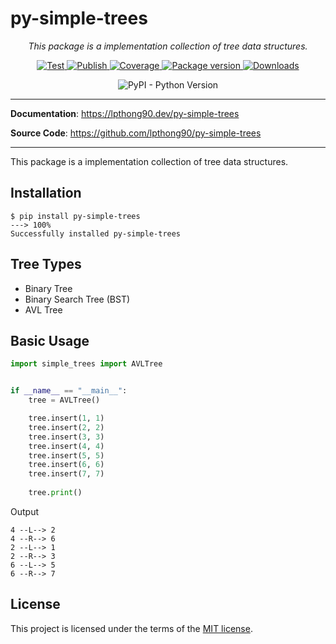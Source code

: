 # py-simple-trees

<p align="center">
    <em>This package is a implementation collection of tree data structures.</em>
</p>

<p align="center">
    <a href="https://github.com/lpthong90/py-simple-trees/actions?query=workflow%3ATest" target="_blank">
        <img src="https://github.com/lpthong90/py-simple-trees/workflows/Test/badge.svg" alt="Test">
    </a>
    <a href="https://github.com/lpthong90/py-simple-trees/actions?query=workflow%3APublish" target="_blank">
        <img src="https://github.com/lpthong90/py-simple-trees/workflows/Publish/badge.svg" alt="Publish">
    </a>
    <a href="https://coverage-badge.samuelcolvin.workers.dev/redirect/lpthong90/py-simple-trees" target="_blank">
        <img src="https://coverage-badge.samuelcolvin.workers.dev/lpthong90/py-simple-trees.svg" alt="Coverage">
    </a>
    <a href="https://pypi.org/project/py-simple-trees" target="_blank">
        <img src="https://img.shields.io/pypi/v/py-simple-trees?color=%2334D058&label=pypi%20package" alt="Package version">
    </a>
    <a href="https://pypi.org/project/py-simple-trees" target="_blank">
        <img alt="Downloads" src="https://img.shields.io/pypi/dm/py-simple-trees?color=%2334D058" />
    </a>
</p>
<p align="center">
    <img alt="PyPI - Python Version" src="https://img.shields.io/pypi/pyversions/py-simple-trees">
</p>


---

**Documentation**: <a href="https://lpthong90.dev/py-simple-trees" target="_blank">https://lpthong90.dev/py-simple-trees</a>

**Source  Code**: <a href="https://github.com/lpthong90/py-simple-trees" target="_blank">https://github.com/lpthong90/py-simple-trees</a>

---

This package is a implementation collection of tree data structures.

## Installation
<div class="termy">

```console
$ pip install py-simple-trees
---> 100%
Successfully installed py-simple-trees
```

</div>

## Tree Types
- Binary Tree
- Binary Search Tree (BST)
- AVL Tree

## Basic Usage

```Python
import simple_trees import AVLTree


if __name__ == "__main__":
    tree = AVLTree()

    tree.insert(1, 1)
    tree.insert(2, 2)
    tree.insert(3, 3)
    tree.insert(4, 4)
    tree.insert(5, 5)
    tree.insert(6, 6)
    tree.insert(7, 7)
    
    tree.print()
```

Output
```
4 --L--> 2
4 --R--> 6
2 --L--> 1
2 --R--> 3
6 --L--> 5
6 --R--> 7
```






## License

This project is licensed under the terms of the [MIT license](https://github.com/lpthong90/py-simple-trees/blob/main/LICENSE).
